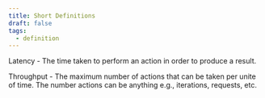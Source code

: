 ```yaml
---
title: Short Definitions
draft: false
tags:
  - definition
---
```

Latency - The time taken to perform an action in order to produce a result.

Throughput - The maximum number of actions that can be taken per unite of time. The number actions can be anything e.g., iterations, requests, etc.


